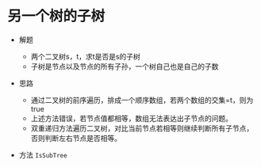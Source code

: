 # 另一个树的子树
- 解题
    - 两个二叉树s，t，求t是否是s的子树
    - 子树是节点以及节点的所有子孙，一个树自己也是自己的子数
- 思路
    - 通过二叉树的前序遍历，排成一个顺序数组，若两个数组的交集=t，则为true
    - 上述方法错误，若节点值都相等，数组无法表达出子节点的问题。
    - 双重递归方法遍历二叉树，对比当前节点若相等则继续判断所有子节点，否则判断左右节点是否相等。
       
- 方法
`IsSubTree`